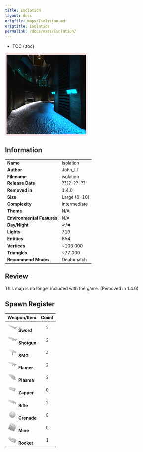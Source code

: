 ```yaml
---
title: Isolation
layout: docs
origfile: maps/Isolation.md
origtitle: Isolation
permalink: /docs/maps/Isolation/
---
```

* TOC
{:toc}
<img style='border:5px solid #ffe0e0e0' src="../images/maps/isolation.png" width="256px" />

## Information

|                            |                                                     |
|----------------------------|-----------------------------------------------------|
| **Name**                   | Isolation                                           |
| **Author**                 | John_III                                            |
| **Filename**               | isolation                                           |
| **Release Date**           | ????-??-??                                          |
| **Removed in**             | 1.4.0                                               |
| **Size**                   | Large (6-10)                                        |
| **Complexity**             | Intermediate                                        |
| **Theme**                  | N/A                                                 |
| **Environmental Features** | N/A                                                 |
| **Day/Night**              | ✔/✖                                                 |
| **Lights**                 | 719                                                 |
| **Entities**               | 854                                                 |
| **Vertices**               | ~103 000                                            |
| **Triangles**              | ~77 000                                             |
| **Recommend Modes**        | Deathmatch                                          |

## Review

This map is no longer included with the game. (Removed in 1.4.0)

## Spawn Register

| Weapon/Item                                                         | Count |
|---------------------------------------------------------------------|:-----:|
| <img src="../images/weapons/sword.png" width="32px"/> **Sword**     |   2   |
| <img src="../images/weapons/shotgun.png" width="32px"/> **Shotgun** |   2   |
| <img src="../images/weapons/smg.png" width="32px"/> **SMG**         |   4   |
| <img src="../images/weapons/flamer.png" width="32px"/> **Flamer**   |   2   |
| <img src="../images/weapons/plasma.png" width="32px"/> **Plasma**   |   2   |
| <img src="../images/weapons/zapper.png" width="32px"/> **Zapper**   |   0   |
| <img src="../images/weapons/rifle.png" width="32px"/> **Rifle**     |   2   |
| <img src="../images/weapons/grenade.png" width="32px"/> **Grenade** |   8   |
| <img src="../images/weapons/mine.png" width="32px"/> **Mine**       |   0   |
| <img src="../images/weapons/rocket.png" width="32px"/> **Rocket**   |   1   |
